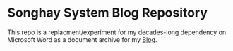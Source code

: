 # Songhay System Blog Repository

This repo is a replacment/experiment for my decades-long dependency on Microsoft Word as a document archive for my [Blog](http://songhayblog.azurewebsites.net/).